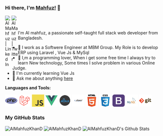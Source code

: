 ### Hi there, I'm <a href="https://almahfuz.com/">Mahfuz!</a>  👋

<a href="https://www.linkedin.com/in/mahfuz380/">
  <img align="left" alt="Al Mahfuz | Linked In" width="21px" src="https://content.linkedin.com/content/dam/me/brand/en-us/brand-home/logos/In-Blue-Logo.png.original.png" />
</a>
<a href="https://twitter.com/mahfuz380">
  <img align="left" alt="Al Mahfuz | Twitter" width="21px" src="https://raw.githubusercontent.com/anuraghazra/anuraghazra/master/assets/twitter.svg" />
</a>

<br />
<br />

 I'm Al mahfuz, a passionate self-taught full stack web developer from Bangladesh.
- 🔭 I work as a Softwere Engineer at MBM Group. My Role is to develop ERP using Laravel , Vue Js & MySql
- 🌱 I,m a programming lover, When i get some free time I always try to learn New technology, Some times I solve problem in various Online Judge.
- 🌱 I'm currently learning Vue Js
- 💬 Ask me about anything [here](https://github.com/AlMahfuzKhanD/AlMahfuzKhanD/issues)

**Languages and Tools:**  

<code><img height="40" src="https://raw.githubusercontent.com/github/explore/80688e429a7d4ef2fca1e82350fe8e3517d3494d/topics/php/php.png"></code>
<code><img height="40" src="https://raw.githubusercontent.com/github/explore/80688e429a7d4ef2fca1e82350fe8e3517d3494d/topics/laravel/laravel.png"></code>
<code><img height="40" src="https://raw.githubusercontent.com/github/explore/80688e429a7d4ef2fca1e82350fe8e3517d3494d/topics/javascript/javascript.png"></code>
<code><img height="40" src="https://raw.githubusercontent.com/github/explore/80688e429a7d4ef2fca1e82350fe8e3517d3494d/topics/vue/vue.png"></code>
<code><img height="40" src="https://raw.githubusercontent.com/github/explore/8be26d91eb231fec0b8856359979ac09f27173fd/topics/ajax/ajax.png"></code>
<code><img height="40" src="https://raw.githubusercontent.com/github/explore/8be26d91eb231fec0b8856359979ac09f27173fd/topics/jquery/jquery.png"></code>
<code><img height="40" src="https://raw.githubusercontent.com/github/explore/80688e429a7d4ef2fca1e82350fe8e3517d3494d/topics/html/html.png"></code>
<code><img height="40" src="https://raw.githubusercontent.com/github/explore/80688e429a7d4ef2fca1e82350fe8e3517d3494d/topics/css/css.png"></code>
<code><img height="40" src="https://raw.githubusercontent.com/github/explore/80688e429a7d4ef2fca1e82350fe8e3517d3494d/topics/bootstrap/bootstrap.png"></code>
<code><img height="40" src="https://raw.githubusercontent.com/github/explore/80688e429a7d4ef2fca1e82350fe8e3517d3494d/topics/mysql/mysql.png"></code>
<code><img height="40" src="https://raw.githubusercontent.com/github/explore/80688e429a7d4ef2fca1e82350fe8e3517d3494d/topics/git/git.png"></code>


 
### My GitHub Stats

<div>
<img align="center" width="49%"  src="http://github-readme-streak-stats.herokuapp.com?user=AlMahfuzKhanD&theme=gotham&hide_border=true&date_format=M%20j%5B%2C%20Y%5D" alt="AlMahfuzKhanD" />
<img align="center" width="49%"  src="https://github-readme-stats.vercel.app/api?username=AlMahfuzKhanD&theme=gotham&show_icons=true&count_private=true" alt="AlMahfuzKhanD" />
  <img align="center" src="https://github-readme-stats.vercel.app/api?username=AlMahfuzKhanD&include_all_commits=true&count_private=true&show_icons=true&line_height=20&title_color=7A7ADB&icon_color=2234AE&text_color=D3D3D3&bg_color=0,000000,130F40" alt="AlMahfuzKhanD's Github Stats">
 </div>

 





